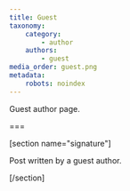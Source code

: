 ```yaml
---
title: Guest
taxonomy:
    category:
        - author
    authors:
        - guest
media_order: guest.png
metadata:
    robots: noindex
---
```


Guest author page.

===

[section name="signature"]

Post written by a guest author.

[/section]

